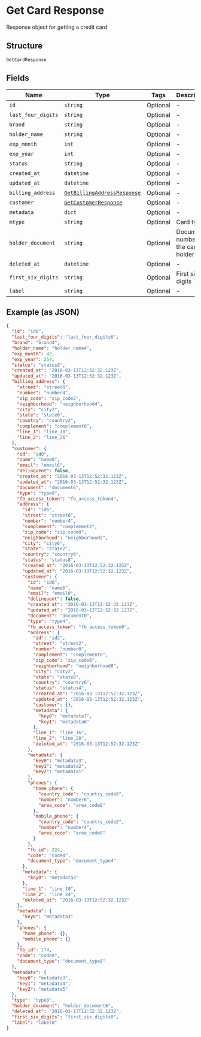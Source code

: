 
# Get Card Response

Response object for getting a credit card

## Structure

`GetCardResponse`

## Fields

| Name | Type | Tags | Description |
|  --- | --- | --- | --- |
| `id` | `string` | Optional | - |
| `last_four_digits` | `string` | Optional | - |
| `brand` | `string` | Optional | - |
| `holder_name` | `string` | Optional | - |
| `exp_month` | `int` | Optional | - |
| `exp_year` | `int` | Optional | - |
| `status` | `string` | Optional | - |
| `created_at` | `datetime` | Optional | - |
| `updated_at` | `datetime` | Optional | - |
| `billing_address` | [`GetBillingAddressResponse`](../../doc/models/get-billing-address-response.md) | Optional | - |
| `customer` | [`GetCustomerResponse`](../../doc/models/get-customer-response.md) | Optional | - |
| `metadata` | `dict` | Optional | - |
| `mtype` | `string` | Optional | Card type |
| `holder_document` | `string` | Optional | Document number for the card's holder |
| `deleted_at` | `datetime` | Optional | - |
| `first_six_digits` | `string` | Optional | First six digits |
| `label` | `string` | Optional | - |

## Example (as JSON)

```json
{
  "id": "id0",
  "last_four_digits": "last_four_digits6",
  "brand": "brand4",
  "holder_name": "holder_name4",
  "exp_month": 42,
  "exp_year": 254,
  "status": "status8",
  "created_at": "2016-03-13T12:52:32.123Z",
  "updated_at": "2016-03-13T12:52:32.123Z",
  "billing_address": {
    "street": "street8",
    "number": "number4",
    "zip_code": "zip_code2",
    "neighborhood": "neighborhood4",
    "city": "city2",
    "state": "state6",
    "country": "country2",
    "complement": "complement6",
    "line_1": "line_18",
    "line_2": "line_26"
  },
  "customer": {
    "id": "id0",
    "name": "name0",
    "email": "email6",
    "delinquent": false,
    "created_at": "2016-03-13T12:52:32.123Z",
    "updated_at": "2016-03-13T12:52:32.123Z",
    "document": "document6",
    "type": "type0",
    "fb_access_token": "fb_access_token4",
    "address": {
      "id": "id6",
      "street": "street6",
      "number": "number4",
      "complement": "complement2",
      "zip_code": "zip_code0",
      "neighborhood": "neighborhood2",
      "city": "city6",
      "state": "state2",
      "country": "country0",
      "status": "status8",
      "created_at": "2016-03-13T12:52:32.123Z",
      "updated_at": "2016-03-13T12:52:32.123Z",
      "customer": {
        "id": "id6",
        "name": "name6",
        "email": "email0",
        "delinquent": false,
        "created_at": "2016-03-13T12:52:32.123Z",
        "updated_at": "2016-03-13T12:52:32.123Z",
        "document": "document0",
        "type": "type4",
        "fb_access_token": "fb_access_token0",
        "address": {
          "id": "id2",
          "street": "street2",
          "number": "number0",
          "complement": "complement8",
          "zip_code": "zip_code6",
          "neighborhood": "neighborhood8",
          "city": "city2",
          "state": "state8",
          "country": "country6",
          "status": "status4",
          "created_at": "2016-03-13T12:52:32.123Z",
          "updated_at": "2016-03-13T12:52:32.123Z",
          "customer": {},
          "metadata": {
            "key0": "metadata7",
            "key1": "metadata6"
          },
          "line_1": "line_16",
          "line_2": "line_20",
          "deleted_at": "2016-03-13T12:52:32.123Z"
        },
        "metadata": {
          "key0": "metadata3",
          "key1": "metadata2",
          "key2": "metadata1"
        },
        "phones": {
          "home_phone": {
            "country_code": "country_code8",
            "number": "number6",
            "area_code": "area_code8"
          },
          "mobile_phone": {
            "country_code": "country_code2",
            "number": "number4",
            "area_code": "area_code8"
          }
        },
        "fb_id": 224,
        "code": "code4",
        "document_type": "document_type4"
      },
      "metadata": {
        "key0": "metadata3"
      },
      "line_1": "line_10",
      "line_2": "line_24",
      "deleted_at": "2016-03-13T12:52:32.123Z"
    },
    "metadata": {
      "key0": "metadata3"
    },
    "phones": {
      "home_phone": {},
      "mobile_phone": {}
    },
    "fb_id": 174,
    "code": "code8",
    "document_type": "document_type8"
  },
  "metadata": {
    "key0": "metadata3",
    "key1": "metadata4",
    "key2": "metadata5"
  },
  "type": "type0",
  "holder_document": "holder_document6",
  "deleted_at": "2016-03-13T12:52:32.123Z",
  "first_six_digits": "first_six_digits0",
  "label": "label0"
}
```

